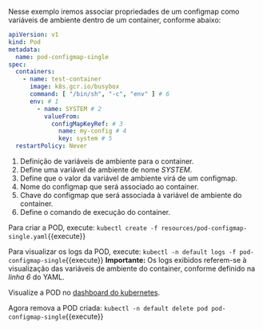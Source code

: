 Nesse exemplo iremos associar propriedades de um configmap como variáveis de ambiente dentro de um container, conforme abaixo:

```yaml
apiVersion: v1
kind: Pod
metadata:
  name: pod-configmap-single
spec:
  containers:
    - name: test-container
      image: k8s.gcr.io/busybox
      command: [ "/bin/sh", "-c", "env" ] # 6
      env: # 1
        - name: SYSTEM # 2
          valueFrom:
            configMapKeyRef: # 3
              name: my-config # 4
              key: system # 5
  restartPolicy: Never

```
1. Definição de variáveis de ambiente para o container.
2. Define uma variável de ambiente de nome *SYSTEM*.
3. Define que o valor da variável de ambiente virá de um configmap.
4. Nome do configmap que será associado ao container.
5. Chave do configmap que será associada à variável de ambiente do container.
6. Define o comando de execução do container.

Para criar a POD, execute: `kubectl create -f resources/pod-configmap-single.yaml`{{execute}}

Para visualizar os logs da POD, execute: `kubectl -n default logs -f pod-configmap-single`{{execute}}
**Importante:** Os logs exibidos referem-se à visualização das variáveis de ambiente do container, conforme definido na *linha 6* do YAML.

Visualize a POD no [dashboard do kubernetes](https://[[HOST_SUBDOMAIN]]-30000-[[KATACODA_HOST]].environments.katacoda.com/).

Agora remova a POD criada: `kubectl -n default delete pod pod-configmap-single`{{execute}}
